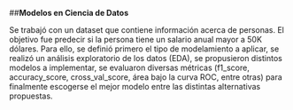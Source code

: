 ##**Modelos en Ciencia de Datos**

Se trabajó con un dataset que contiene información acerca de personas. El objetivo fue predecir si la persona tiene un salario anual mayor a 50K dólares. 
Para ello, se definió primero el tipo de modelamiento a aplicar, se realizó un análisis exploratorio de los datos (EDA), se propusieron distintos modelos a implementar, se evaluaron diversas métricas (f1_score, accuracy_score, cross_val_score, área bajo la curva ROC, entre otras) para finalmente escogerse el mejor modelo entre las distintas alternativas propuestas.
